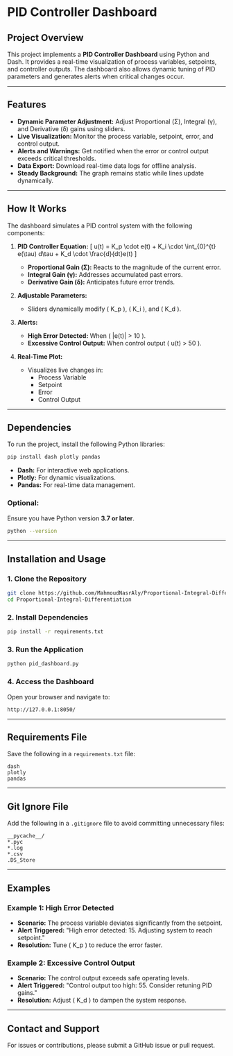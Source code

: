 # PID Controller Dashboard

## **Project Overview**
This project implements a **PID Controller Dashboard** using Python and Dash. It provides a real-time visualization of process variables, setpoints, and controller outputs. The dashboard also allows dynamic tuning of PID parameters and generates alerts when critical changes occur.

---

## **Features**
- **Dynamic Parameter Adjustment:** Adjust Proportional (Σ), Integral (γ), and Derivative (δ) gains using sliders.
- **Live Visualization:** Monitor the process variable, setpoint, error, and control output.
- **Alerts and Warnings:** Get notified when the error or control output exceeds critical thresholds.
- **Data Export:** Download real-time data logs for offline analysis.
- **Steady Background:** The graph remains static while lines update dynamically.

---

## **How It Works**
The dashboard simulates a PID control system with the following components:

1. **PID Controller Equation:**
   \[ u(t) = K_p \cdot e(t) + K_i \cdot \int_{0}^{t} e(\tau) d\tau + K_d \cdot \frac{d}{dt}e(t) \]
   - **Proportional Gain (Σ):** Reacts to the magnitude of the current error.
   - **Integral Gain (γ):** Addresses accumulated past errors.
   - **Derivative Gain (δ):** Anticipates future error trends.

2. **Adjustable Parameters:**
   - Sliders dynamically modify \( K_p \), \( K_i \), and \( K_d \).

3. **Alerts:**
   - **High Error Detected:** When \( |e(t)| > 10 \).
   - **Excessive Control Output:** When control output \( u(t) > 50 \).

4. **Real-Time Plot:**
   - Visualizes live changes in:
     - Process Variable
     - Setpoint
     - Error
     - Control Output

---

## **Dependencies**
To run the project, install the following Python libraries:

```bash
pip install dash plotly pandas
```

- **Dash:** For interactive web applications.
- **Plotly:** For dynamic visualizations.
- **Pandas:** For real-time data management.

### **Optional:**
Ensure you have Python version **3.7 or later**.

```bash
python --version
```

---

## **Installation and Usage**

### **1. Clone the Repository**
```bash
git clone https://github.com/MahmoudNasrAly/Proportional-Integral-Differentiation
cd Proportional-Integral-Differentiation
```

### **2. Install Dependencies**
```bash
pip install -r requirements.txt
```

### **3. Run the Application**
```bash
python pid_dashboard.py
```

### **4. Access the Dashboard**
Open your browser and navigate to:
```
http://127.0.0.1:8050/
```

---

## **Requirements File**

Save the following in a `requirements.txt` file:
```
dash
plotly
pandas
```

---

## **Git Ignore File**

Add the following in a `.gitignore` file to avoid committing unnecessary files:
```
__pycache__/
*.pyc
*.log
*.csv
.DS_Store
```

---

## **Examples**

### **Example 1: High Error Detected**
- **Scenario:** The process variable deviates significantly from the setpoint.
- **Alert Triggered:** "High error detected: 15. Adjusting system to reach setpoint."
- **Resolution:** Tune \( K_p \) to reduce the error faster.

### **Example 2: Excessive Control Output**
- **Scenario:** The control output exceeds safe operating levels.
- **Alert Triggered:** "Control output too high: 55. Consider retuning PID gains."
- **Resolution:** Adjust \( K_d \) to dampen the system response.

---

## **Contact and Support**
For issues or contributions, please submit a GitHub issue or pull request.

